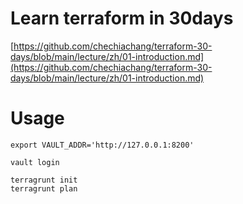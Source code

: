 # Learn terraform in 30days

[https://github.com/chechiachang/terraform-30-days/blob/main/lecture/zh/01-introduction.md](https://github.com/chechiachang/terraform-30-days/blob/main/lecture/zh/01-introduction.md)

# Usage

```
export VAULT_ADDR='http://127.0.0.1:8200'

vault login

terragrunt init
terragrunt plan
```
